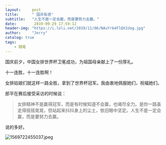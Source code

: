 ```yaml
---
layout:     post
title:      " 国庆有感"
subtitle:   "人生不是一定会赢，而是要努力去赢。"
date:        2019-09-29 17:59:12
header-img: "https://i.loli.net/2019/11/06/NAuYrb4FlQX1Uog.jpg"
author:     "Jerry"
catalog: true
tags:
    - 随笔
---
```



国庆前夕，中国女排世界杯卫冕成功，为祖国母亲献上了一份厚礼。

十一连胜，十一连胜啊！

女排姑娘们就这样一路全胜，拿到了世界杯冠军。我由衷地佩服她们，祝福她们。

郎平在赛后接受采访的时候说：
>
>女排精神不是赢得冠军，而是有时候知道不会赢，也竭尽全力。是你一路虽走得摇摇晃晃，但站起来抖抖身上的尘土，依旧眼中坚定。人生不是一定会赢，而是要努力去赢。
>

说的多好。


![1569722455037.jpeg](http://ww1.sinaimg.cn/mw690/006y7E7Sly1g7gjkjwjq6j30fl0rjaf1.jpg)